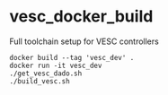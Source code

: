 # vesc_docker_build
Full toolchain setup for VESC controllers

```
docker build --tag 'vesc_dev' .
docker run -it vesc_dev
./get_vesc_dado.sh
./build_vesc.sh
```

